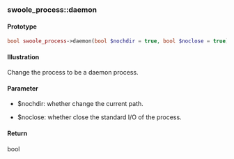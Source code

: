 ### swoole_process::daemon

#### Prototype

```php
bool swoole_process->daemon(bool $nochdir = true, bool $noclose = true);
```

#### Illustration

Change the process to be a daemon process.

#### Parameter

* $nochdir: whether change the current path.

* $noclose: whether close the standard I/O of the process.

#### Return

bool
